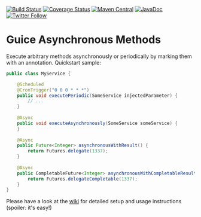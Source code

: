 [![Build Status](https://travis-ci.org/skuzzle/guice-async-extension.svg?branch=master)](https://travis-ci.org/skuzzle/guice-async-extension) 
[![Coverage Status](https://coveralls.io/repos/skuzzle/guice-async-extension/badge.svg?branch=master&service=github)](https://coveralls.io/github/skuzzle/guice-async-extension?branch=master)
[![Maven Central](https://maven-badges.herokuapp.com/maven-central/de.skuzzle.inject/guice-async-extension/badge.svg)](https://maven-badges.herokuapp.com/maven-central/de.skuzzle.inject/guice-async-extension)
[![JavaDoc](http://javadoc-badge.appspot.com/de.skuzzle.inject/guice-async-extension.svg?label=JavaDoc)](http://javadoc-badge.appspot.com/de.skuzzle.inject/guice-async-extension)
[![Twitter Follow](https://img.shields.io/twitter/follow/skuzzleOSS.svg?style=social)](https://twitter.com/skuzzleOSS)

# Guice Asynchronous Methods

Execute arbitrary methods asynchronously or periodically by marking them with an 
annotation. Quickstart sample:

```java
public class MyService {

    @Scheduled
    @CronTrigger("0 0 0 * * *")
    public void executePeriodic(SomeService injectedParameter) {
        // ...
    }
    
    @Async
    public void executeAsynchronously(SomeService someService) {
    }
    
    @Async
    public Future<Integer> asynchronousWithResult() {
        return Futures.delegate(1337);
    }
    
    @Async
    public CompletableFuture<Integer> asynchronousWithCompletableResult() {
        return Futures.delegateCompletable(1337);
    }
}
```

Please have a look at the [wiki](https://github.com/skuzzle/guice-async-extension/wiki)
for detailed setup and usage instructions (spoiler: it's easy!)
